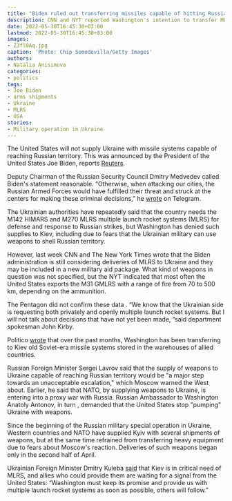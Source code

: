 ```yaml
---
title: "Biden ruled out transferring missiles capable of hitting Russia to Ukraine"
description: CNN and NYT reported Washington's intention to transfer MLRS to Ukraine, which Kyiv is seeking. The Pentagon did not confirm this, and Biden ruled out sending systems capable of striking Russia. Medvedev called the decision reasonable
date: 2022-05-30T16:45:30+03:00
lastmod: 2022-05-30T16:45:30+03:00
images:
- Z3fl0Aq.jpg
caption: 'Photo: Chip Somodevilla/Getty Images'
authors:
- Natalia Anisimova
categories:
- politics
tags:
- Joe Biden
- arms shipments
- Ukraine
- MLRS
- USA
stories:
- Military operation in Ukraine
---
```


The United States will not supply Ukraine with missile systems capable of reaching Russian territory. This was announced by the President of the United States Joe Biden, reports [Reuters](http://www.reuters.com/).

Deputy Chairman of the Russian Security Council Dmitry Medvedev called Biden's statement reasonable. “Otherwise, when attacking our cities, the Russian Armed Forces would have fulfilled their threat and struck at the centers for making these criminal decisions,” he [wrote](https://t.me/medvedev_telegram/90) on Telegram.

The Ukrainian authorities have repeatedly said that the country needs the M142 HIMARS and M270 MLRS multiple launch rocket systems (MLRS) for defense and response to Russian strikes, but Washington has denied such supplies to Kiev, including due to fears that the Ukrainian military can use weapons to shell Russian territory.

However, last week CNN and The New York Times wrote that the Biden administration is still considering deliveries of MLRS to Ukraine and they may be included in a new military aid package. What kind of weapons in question was not specified, but the NYT indicated that most often the United States exports the M31 GMLRS with a range of fire from 70 to 500 km, depending on the ammunition.

The Pentagon did not confirm these data . “We know that the Ukrainian side is requesting both privately and openly multiple launch rocket systems. But I will not talk about decisions that have not yet been made, ”said department spokesman John Kirby.

Politico [wrote](https://www.politico.com/news/2022/05/18/biden-resists-ukrainian-demands-long-range-rocket-launchers-00033473) that over the past months, Washington has been transferring to Kiev old Soviet-era missile systems stored in the warehouses of allied countries.

Russian Foreign Minister Sergei Lavrov said that the supply of weapons to Ukraine capable of reaching Russian territory would be "a major step towards an unacceptable escalation," which Moscow warned the West about. Earlier, he said that NATO, by supplying weapons to Ukraine, is entering into a proxy war with Russia. Russian Ambassador to Washington Anatoly Antonov, in turn , demanded that the United States stop "pumping" Ukraine with weapons.

Since the beginning of the Russian military special operation in Ukraine, Western countries and NATO have supplied Kyiv with several shipments of weapons, but at the same time refrained from transferring heavy equipment due to fears about Moscow's reaction. Deliveries of such weapons began only in the second half of April.

Ukrainian Foreign Minister Dmitry Kuleba [said](https://interfax.com.ua/news/general/834736.html) that Kiev is in critical need of MLRS, and allies who could provide them are waiting for a signal from the United States: “Washington must keep its promise and provide us with multiple launch rocket systems as soon as possible, others will follow.”


